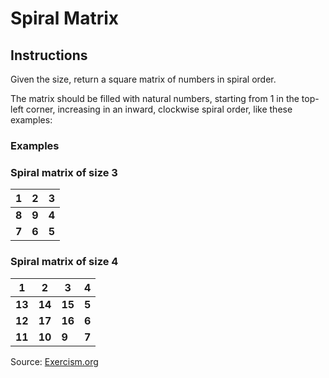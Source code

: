 # Spiral Matrix
## Instructions
Given the size, return a square matrix of numbers in spiral order.

The matrix should be filled with natural numbers, starting from 1 in the top-left corner, 
increasing in an inward, clockwise spiral order, like these examples:

### Examples

### Spiral matrix of size 3

| 1   | 2  |  3  |
|-----|----|:---:|
| **8**   | **9**  |  **4**  |
| **7**   | **6**  |  **5**  |

### Spiral matrix of size 4

|  1  | 2   | 3   | 4   |
|:---:|-----|-----|-----|
| **13**  | **14**  | **15**  | **5**   |
| **12**  | **17**  | **16**  | **6**   |
| **11**  | **10**  | **9**   | **7**   |



Source: [Exercism.org](https://exercism.org/tracks/java/exercises/spiral-matrix)